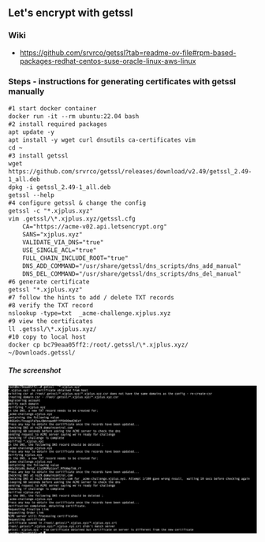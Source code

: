 ## Let's encrypt with getssl

### Wiki
- https://github.com/srvrco/getssl?tab=readme-ov-file#rpm-based-packages-redhat-centos-suse-oracle-linux-aws-linux

### Steps - instructions for generating certificates with getssl manually
```shell
#1 start docker container
docker run -it --rm ubuntu:22.04 bash
#2 install required packages
apt update -y
apt install -y wget curl dnsutils ca-certificates vim
cd ~
#3 install getssl
wget https://github.com/srvrco/getssl/releases/download/v2.49/getssl_2.49-1_all.deb
dpkg -i getssl_2.49-1_all.deb
getssl --help
#4 configure getssl & change the config
getssl -c "*.xjplus.xyz"
vim .getssl/\*.xjplus.xyz/getssl.cfg
    CA="https://acme-v02.api.letsencrypt.org"
    SANS="xjplus.xyz"
    VALIDATE_VIA_DNS="true"
    USE_SINGLE_ACL="true"
    FULL_CHAIN_INCLUDE_ROOT="true"
    DNS_ADD_COMMAND="/usr/share/getssl/dns_scripts/dns_add_manual"
    DNS_DEL_COMMAND="/usr/share/getssl/dns_scripts/dns_del_manual"
#6 generate certificate
getssl "*.xjplus.xyz"
#7 follow the hints to add / delete TXT records
#8 verify the TXT record
nslookup -type=txt  _acme-challenge.xjplus.xyz
#9 view the certificates
ll .getssl/\*.xjplus.xyz/
#10 copy to local host
docker cp bc79eaa05ff2:/root/.getssl/\*.xjplus.xyz/ ~/Downloads.getssl/
```

##### The screenshot
![getssl-hints](getssl-hints.png)
